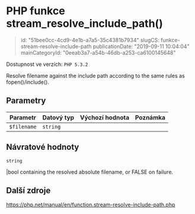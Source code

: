 PHP funkce stream_resolve_include_path()
========================================

> id: "51bee0cc-4cd9-4e1b-a7a5-35c4381b7934"
> slugCS: funkce-stream-resolve-include-path
> publicationDate: "2019-09-11 10:04:04"
> mainCategoryId: "0eeab3a7-a54b-46db-a253-ca6100145648"

Dostupnost ve verzích: `PHP 5.3.2`

Resolve filename against the include path according to the same rules as fopen()/include().


Parametry
--------------

| Parametr | Datový typ | Výchozí hodnota | Poznámka |
|-----|-----|-----|-----|
| `$filename` | `string` |  |  |


Návratové hodnoty
----------------

`string`

|bool containing the resolved absolute filename, or FALSE on failure.

Další zdroje
------------

https://php.net/manual/en/function.stream-resolve-include-path.php
